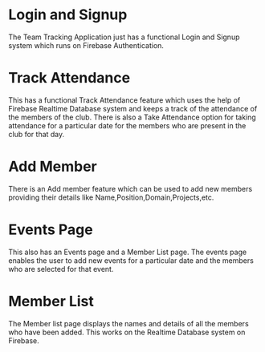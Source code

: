 # Login and Signup
The Team Tracking Application just has a functional Login and Signup system which runs on Firebase Authentication.

# Track Attendance
This  has a functional Track Attendance feature which uses the help of Firebase Realtime Database system and keeps a track of the attendance of the members of the club. There is also a Take Attendance option for taking attendance for a particular date for the members who are present in the club for that day. 

# Add Member
There is an Add member feature which can be used to add new members providing their details like Name,Position,Domain,Projects,etc.

# Events Page 
This also has an Events page and a Member List page. The events page enables the user to add new events for a particular date and the members who are selected for that event.

# Member List
The Member list page displays the names and details of all the members who have been added. This works on the Realtime Database system on Firebase.
